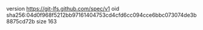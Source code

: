 version https://git-lfs.github.com/spec/v1
oid sha256:04d0f968f5212bb97161404753cd4cfd6cc094cce6bbc073074de3b8875cd72b
size 163
